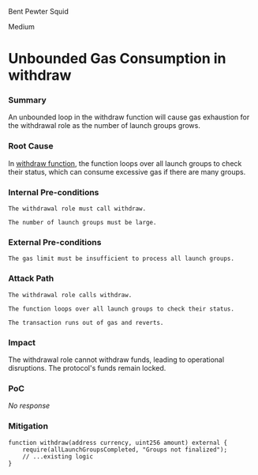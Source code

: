 Bent Pewter Squid

Medium

# Unbounded Gas Consumption in withdraw

### Summary

An unbounded loop in the withdraw function will cause gas exhaustion for the withdrawal role as the number of launch groups grows.

### Root Cause

In [withdraw function](https://github.com/sherlock-audit/2025-02-rova/blob/main/rova-contracts/src/Launch.sol#L573), the function loops over all launch groups to check their status, which can consume excessive gas if there are many groups.

### Internal Pre-conditions

    The withdrawal role must call withdraw.

    The number of launch groups must be large.

### External Pre-conditions

    The gas limit must be insufficient to process all launch groups.

### Attack Path

    The withdrawal role calls withdraw.

    The function loops over all launch groups to check their status.

    The transaction runs out of gas and reverts.

### Impact

The withdrawal role cannot withdraw funds, leading to operational disruptions. The protocol's funds remain locked.

### PoC

_No response_

### Mitigation

```solidity
function withdraw(address currency, uint256 amount) external {
    require(allLaunchGroupsCompleted, "Groups not finalized");
    // ...existing logic
}
```